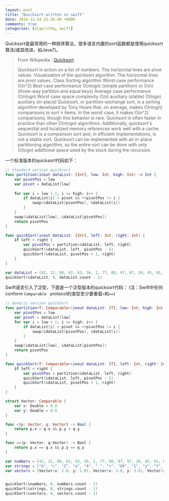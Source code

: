 ```yaml
---
layout: post
title: "Quicksort written in swift"
date: 2014-11-24 15:20:40 +0800
comments: true
categories: [algorithm, swift]
---
```

Quicksort是最常用的一种排序算法，很多语言内置的sort函数都是使用quicksort算法(或其改进，如Java7)。

>From Wikipedia : [Quicksort](http://en.wikipedia.org/wiki/Quicksort)

>Quicksort in action on a list of numbers. The horizontal lines are pivot values.
Visualization of the quicksort algorithm. The horizontal lines are pivot values.
Class	Sorting algorithm
Worst case performance	O(n^2)
Best case performance	O(nlogn) (simple partition)
or O(n) (three-way partition and equal keys)
Average case performance	O(nlogn)
Worst case space complexity	O(n) auxiliary (stable)
O(logn) auxiliary (in-place)
Quicksort, or partition-exchange sort, is a sorting algorithm developed by Tony Hoare that, on average, makes O(nlogn) comparisons to sort n items. In the worst case, it makes O(n^2) comparisons, though this behavior is rare. Quicksort is often faster in practice than other O(nlogn) algorithms. Additionally, quicksort's sequential and localized memory references work well with a cache. Quicksort is a comparison sort and, in efficient implementations, is not a stable sort. Quicksort can be implemented with an in-place partitioning algorithm, so the entire sort can be done with only O(logn) additional space used by the stack during the recursion.

一个标准版本的quicksort代码如下：
```swift
// Standard version quicksort
func partition(inout dataList: [Int], low: Int, high: Int) -> Int {
    var pivotPos = low
    var pivot = dataList[low]
    
    for var i = low + 1; i <= high; i++ {
        if dataList[i] < pivot && ++pivotPos != i {
            swap(&dataList[pivotPos], &dataList[i])
        }
    }
    swap(&dataList[low], &dataList[pivotPos])
    return pivotPos
}

func quickSort(inout dataList: [Int], left: Int, right: Int) {
    if left < right {
        var pivotPos = partition(&dataList, left, right)
        quickSort(&dataList, left, pivotPos - 1)
        quickSort(&dataList, pivotPos + 1, right)
    }
}

var dataList = [42, 12, 88, 62, 63, 56, 1, 77, 88, 97, 97, 20, 45, 91, 62, 2, 15, 31, 59, 5]
quickSort(&dataList, 0, dataList.count - 1)
```
Swift语言引入了泛型，下面是一个泛型版本的quicksort代码：
(注：Swift中任何conform `Comparable ` protocol的类型至少要重载`<`和`==`)
```swift
// Generic version quickSort
func partition<T: Comparable>(inout dataList: [T], low: Int, high: Int) -> Int {
    var pivotPos = low
    var pivot = dataList[low]
    for var i = low + 1; i <= high; i++ {
        if dataList[i] < pivot && ++pivotPos != i {
            swap(&dataList[pivotPos], &dataList[i])
        }
    }
    swap(&dataList[low], &dataList[pivotPos])
    return pivotPos
}

func quickSort<T: Comparable>(inout dataList: [T], left: Int, right: Int) {
    if left < right {
        var pivotPos = partition(&dataList, left, right)
        quickSort(&dataList, left, pivotPos - 1)
        quickSort(&dataList, pivotPos + 1, right)
    }
}

struct Vector: Comparable {
    var x: Double = 0.0
    var y: Double = 0.0
}

func <(p: Vector, q: Vector) -> Bool {
    return p.x < q.x && p.y < q.y
}

func ==(p: Vector, q:Vector) -> Bool {
    return p.x == q.x && p.y == q.y
}

var numbers = [42, 12, 88, 62, 63, 56, 1, 77, 88, 97, 97, 20, 45, 91, 62, 2, 15, 31, 59, 5]
var strings = ["b", "c", "Z", "a", "A", " ", ">", "89", "1", "y", "Y", "&"]
var vectors = [Vector(x: 2.0, y: 2.0), Vector(x: 3.0, y: 3.0), Vector(x: 1.0, y: 1.0)]


quickSort(&numbers, 0, numbers.count - 1)
quickSort(&strings, 0, strings.count - 1)
quickSort(&vectors, 0, vectors.count - 1)
```







